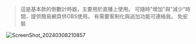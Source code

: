 >這是基本款的倒數計時器，主要用於直播上使用。
>可隨時"增加"與"減少"時間，提供簡易網頁供OBS使用。
>有需要客制化與追加功能可連絡我。
>免安裝

![ScreenShot_20240308210857](https://github.com/shiro-shio/countdown_timer/assets/67617035/202f9073-1de2-440c-a160-140692f6d850)
